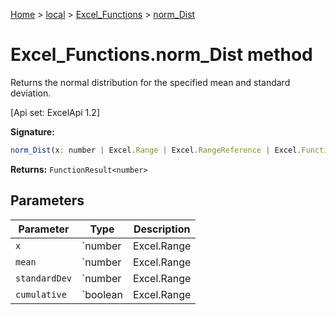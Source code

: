 [Home](./index) &gt; [local](local.md) &gt; [Excel\_Functions](local.excel_functions.md) &gt; [norm\_Dist](local.excel_functions.norm_dist.md)

# Excel\_Functions.norm\_Dist method

Returns the normal distribution for the specified mean and standard deviation. 

 \[Api set: ExcelApi 1.2\]

**Signature:**
```javascript
norm_Dist(x: number | Excel.Range | Excel.RangeReference | Excel.FunctionResult<any>, mean: number | Excel.Range | Excel.RangeReference | Excel.FunctionResult<any>, standardDev: number | Excel.Range | Excel.RangeReference | Excel.FunctionResult<any>, cumulative: boolean | Excel.Range | Excel.RangeReference | Excel.FunctionResult<any>): FunctionResult<number>;
```
**Returns:** `FunctionResult<number>`

## Parameters

|  Parameter | Type | Description |
|  --- | --- | --- |
|  `x` | `number | Excel.Range | Excel.RangeReference | Excel.FunctionResult<any>` |  |
|  `mean` | `number | Excel.Range | Excel.RangeReference | Excel.FunctionResult<any>` |  |
|  `standardDev` | `number | Excel.Range | Excel.RangeReference | Excel.FunctionResult<any>` |  |
|  `cumulative` | `boolean | Excel.Range | Excel.RangeReference | Excel.FunctionResult<any>` |  |

